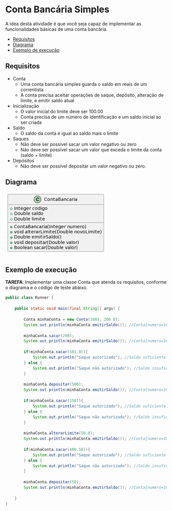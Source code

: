 # Conta Bancária Simples

A idea desta atividade é que você seja capaz de implementar as funcionalidades
básicas de uma conta bancária.

- [Requisitos](#requisitos)
- [Diagrama](#diagrama)
- [Exemplo de execução](#exemplo-de-execução)

## Requisitos

- Conta
  - Uma conta bancária simples guarda o saldo em reais de um correntista
  - A conta precisa aceitar operações de saque, depósito, alteração de limite, e emitir saldo atual
- Inicialização
  - O valor inicial do limite deve ser 100.00
  - Conta precisa de um número de identificação e um saldo inicial ao ser criada
- Saldo
  - O saldo da conta é igual ao saldo mais o limite
- Saques
  - Não deve ser possível sacar um valor negativo ou zero
  - Não deve ser possível sacar um valor que exceda o limite da conta (saldo + limite)
- Depósitos
  - Não deve ser possível depositar um valor negativo ou zero.
  

## Diagrama
![Diagrama UML](contabancaria.png)
## Exemplo de execução 

**TAREFA**: Implementar uma classe Conta que atenda os requisitos, conforme o diagrama e o código de teste abaixo.

```java
public class Runner {

    public static void main(final String[] args) {

        Conta minhaConta = new Conta(1001, 200.0);
        System.out.println(minhaConta.emitirSaldo()); //Conta{numero=1001, saldo=200.0, limite=100.0}

        minhaConta.sacar(200);
        System.out.println(minhaConta.emitirSaldo()); //Conta{numero=1001, saldo=0.0, limite=100.0}

        if(minhaConta.sacar(101.0)){
            System.out.println("Saque autorizado"); //Saldo suficiente
        } else {
            System.out.println("Saque não autorizado"); //Saldo insuficiente
        }

        minhaConta.depositar(500);
        System.out.println(minhaConta.emitirSaldo()); //Conta{numero=1001, saldo=500.0, limite=100.0}

        if(minhaConta.sacar(150)){
            System.out.println("Saque autorizado"); //Saldo suficiente Conta{numero=1001, saldo=350.0, limite=100.0}
        } else {
            System.out.println("Saque não autorizado"); //Saldo insuficiente
        }
        
        minhaConta.alterarLimite(50.0);
        System.out.println(minhaConta.emitirSaldo()); //Conta{numero=1001, saldo=350.0, limite=50.0}
        
        if(minhaConta.sacar(400.50)){
            System.out.println("Saque autorizado"); //Saldo suficiente 
        } else {
            System.out.println("Saque não autorizado"); //Saldo insuficiente Conta{numero=1001, saldo=350.0, limite=50.0}
        }

        minhaConta.depositar(50);
        System.out.println(minhaConta.emitirSaldo()); //Conta{numero=1001, saldo=400.0, limite=50.0}

    }
}
```
